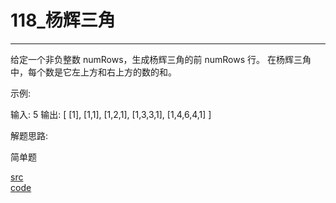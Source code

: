 # 118_杨辉三角

---

给定一个非负整数 numRows，生成杨辉三角的前 numRows 行。
在杨辉三角中，每个数是它左上方和右上方的数的和。

示例:

输入: 5
输出:
[
     [1],
    [1,1],
   [1,2,1],
  [1,3,3,1],
 [1,4,6,4,1]
]


解题思路:

简单题

[src](https://leetcode-cn.com/problems/pascals-triangle/) <br>
[code](code/118.c) <br>
